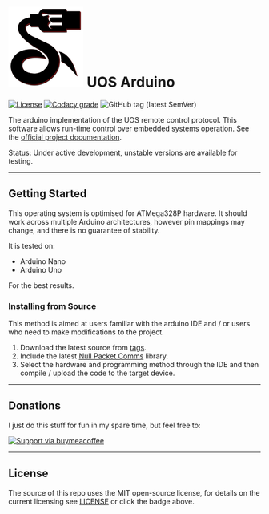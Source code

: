# ![NullTek Documentation](resources/UOSLogoSmall.png) UOS Arduino

[![License](https://img.shields.io/:license-mit-blue.svg?style=flat-square)](LICENSE.md)
[![Codacy grade](https://img.shields.io/codacy/grade/29433b61b58d4841b29bf7957f6eb0e7?logo=codacy&style=flat-square)](https://app.codacy.com/gh/CreatingNull/UOS-Arduino)
![GitHub tag (latest SemVer)](https://img.shields.io/github/v/tag/CreatingNull/UOS-Arduino?style=flat-square)

The arduino implementation of the UOS remote control protocol.
This software allows run-time control over embedded systems operation. 
See the [official project documentation](https://wiki.nulltek.xyz/projects/uos/).

Status: Under active development, unstable versions are available for testing.

---

## Getting Started

This operating system is optimised for ATMega328P hardware. 
It should work across multiple Arduino architectures, however pin mappings may change, and there is no guarantee of stability.

It is tested on:
*   Arduino Nano
*   Arduino Uno 

For the best results.

### Installing from Source

This method is aimed at users familiar with the arduino IDE and / or users who need to make modifications to the project.

1.  Download the latest source from [tags](https://github.com//CreatingNull/UOS-Arduino/tags).
2.  Include the latest [Null Packet Comms](https://github.com/CreatingNull/Null-Packet-Comms-Arduino) library. 
3.  Select the hardware and programming method through the IDE and then compile / upload the code to the target device. 

---

## Donations

I just do this stuff for fun in my spare time, but feel free to:

[![Support via buymeacoffee](https://www.buymeacoffee.com/assets/img/custom_images/orange_img.png)](https://www.buymeacoffee.com/nulltek)

---

## License

The source of this repo uses the MIT open-source license, for details on the current licensing see [LICENSE](LICENSE.md) or click the badge above.

